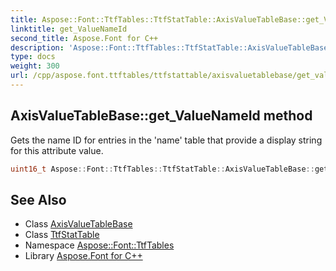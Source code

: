 ```yaml
---
title: Aspose::Font::TtfTables::TtfStatTable::AxisValueTableBase::get_ValueNameId method
linktitle: get_ValueNameId
second_title: Aspose.Font for C++
description: 'Aspose::Font::TtfTables::TtfStatTable::AxisValueTableBase::get_ValueNameId method. Gets the name ID for entries in the ''name'' table that provide a display string for this attribute value in C++.'
type: docs
weight: 300
url: /cpp/aspose.font.ttftables/ttfstattable/axisvaluetablebase/get_valuenameid/
---
```

## AxisValueTableBase::get_ValueNameId method


Gets the name ID for entries in the 'name' table that provide a display string for this attribute value.

```cpp
uint16_t Aspose::Font::TtfTables::TtfStatTable::AxisValueTableBase::get_ValueNameId() const
```

## See Also

* Class [AxisValueTableBase](../)
* Class [TtfStatTable](../../)
* Namespace [Aspose::Font::TtfTables](../../../)
* Library [Aspose.Font for C++](../../../../)
